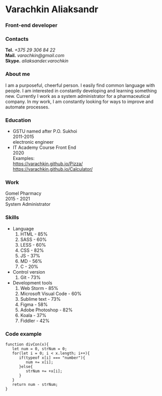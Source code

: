 # Varachkin Aliaksandr
### Front-end developer


### Contacts
**Tel.** _+375 29 306 84 22_\
**Mail.**  _varachkin@gmail.com_\
**Skype.** _aliaksander.varochkin_

### About me
   I am a purposeful, cheerful person. I easily find common language with people. I am interested in constantly developing and learning something new. Currently I work as a system administrator for a pharmaceutical company. In my work, I am constantly looking for ways to improve and automate processes.

### Education

* GSTU named after P.O. Sukhoi\
  2011-2015\
  electronic engineer
* IT Academy Course Front End\
2020\
Examples:\
<https://varachkin.github.io/Pizza/>\
<https://varachkin.github.io/Calculator/>

### Work

Gomel Pharmacy\
2015 - 2021\
System Administrator

### Skills

* Language
   1. HTML - 85%
   1. SASS - 60%
   1. LESS - 60%
   1. CSS - 82%
   1. JS - 37%
   1. MD - 56%
   1. C - 20%
* Control version
   1. Git - 73%
* Development tools
   1. Web Storm - 85%
   1. Microsoft Visual Code - 60%
   1. Sublime text - 73%
   1. Figma - 58%
   1. Adobe Photoshop - 82%
   1. Koala - 37%
   1. Fiddler - 42%

### Code example

```
function divCon(x){
   let num = 0, strNum = 0;
   for(let i = 0; i < x.length; i++){
      if(typeof x[i] === "number"){
         num += x[i];
      }else{
         strNum += +x[i];
      }
   }
   return num - strNum;
}
```